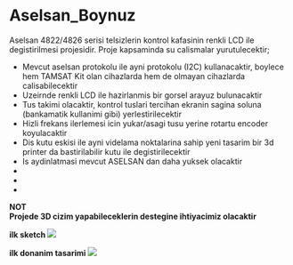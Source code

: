 # Aselsan_Boynuz
Aselsan 4822/4826 serisi telsizlerin kontrol kafasinin renkli LCD ile degistirilmesi projesidir.
Proje kapsaminda su calismalar yurutulecektir;
- Mevcut aselsan  protokolu ile ayni protokolu (I2C) kullanacaktir, boylece hem TAMSAT Kit olan cihazlarda hem de olmayan cihazlarda calisabilecektir
- Uzeirnde renkli LCD ile hazirlanmis bir gorsel arayuz bulunacaktir
- Tus takimi olacaktir, kontrol tuslari tercihan ekranin sagina soluna (bankamatik kullanimi gibi) yerlestirilecektir
- Hizli frekans ilerlemesi icin yukar/asagi tusu yerine rotartu encoder koyulacaktir
- Dis kutu eskisi ile ayni videlama noktalarina sahip yeni tasarim bir 3d printer da bastirilabilir kutu ile degistirilecektir
- Is aydinlatmasi mevcut ASELSAN dan daha yuksek olacaktir
-
-
-
<B>NOT</BR>
Projede 3D cizim yapabileceklerin destegine ihtiyacimiz olacaktir


ilk sketch
<IMG SRC=https://github.com/barisdinc/Aselsan_Boynuz/blob/master/3D/Aselsan_Boynum_ilk_sketch.jpg>

ilk donanim tasarimi
<IMG SRC=https://github.com/barisdinc/Aselsan_Boynuz/blob/master/Donanim/Tasarim_2.jpg>

